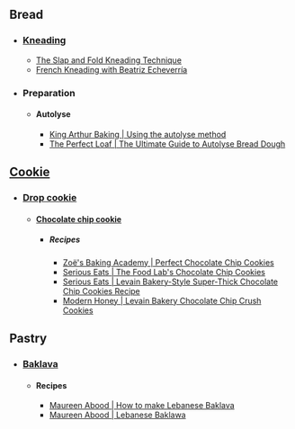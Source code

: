 ## Bread
- ### [Kneading](https://en.wikipedia.org/wiki/Kneading)
	- [The Slap and Fold Kneading Technique](https://www.theperfectloaf.com/guides/slap-and-fold/)
	- [French Kneading with Beatriz Echeverría](https://www.youtube.com/watch?v=9dUZ0O-Wv0Q&t=551s)
- ### Preparation
	- #### Autolyse
		- [King Arthur Baking | Using the autolyse method](https://www.kingarthurbaking.com/blog/2017/09/29/autolyse-sourdough)
		- [The Perfect Loaf | The Ultimate Guide to Autolyse Bread Dough](https://www.theperfectloaf.com/guides/how-to-autolyse/)
## [Cookie](https://en.wikipedia.org/wiki/Cookie)
- ### [Drop cookie](https://en.wikipedia.org/wiki/Cookie#Classification)
	- #### [Chocolate chip cookie](https://en.wikipedia.org/wiki/Chocolate_chip_cookie)
		- ##### Recipes
			- [Zoë's Baking Academy | Perfect Chocolate Chip Cookies](https://zoefrancois.substack.com/p/zoes-baking-academy-perfect-chocolate)
			- [Serious Eats | The Food Lab's Chocolate Chip Cookies](https://www.seriouseats.com/the-food-lab-best-chocolate-chip-cookie-recipe)
			- [Serious Eats | Levain Bakery-Style Super-Thick Chocolate Chip Cookies Recipe](https://www.seriouseats.com/super-thick-chocolate-chip-cookie-recipe)
			- [Modern Honey | Levain Bakery Chocolate Chip Crush Cookies](https://www.modernhoney.com/levain-bakery-chocolate-chip-crush-cookies/)
## Pastry
- ### [Baklava](https://en.wikipedia.org/wiki/Baklava)
	- #### Recipes
		- [Maureen Abood | How to make Lebanese Baklava](https://maureenabood.com/how-to-make-lebanese-baklawa/)
		- [Maureen Abood | Lebanese Baklawa](https://maureenabood.com/lebanese-baklawa-do-you-hear-what-i-hear/)
